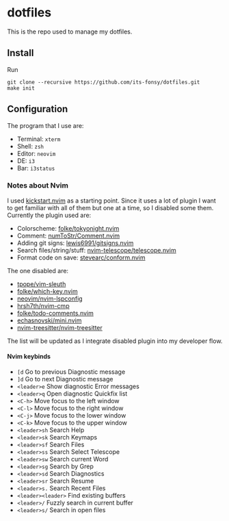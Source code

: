 # dotfiles
This is the repo used to manage my dotfiles.

## Install
Run

	git clone --recursive https://github.com/its-fonsy/dotfiles.git
	make init

## Configuration
The program that I use are:

- Terminal: `xterm` 
- Shell: `zsh`
- Editor: `neovim`
- DE: `i3`
- Bar: `i3status` 

### Notes about Nvim

I used [kickstart.nvim](https://github.com/nvim-lua/kickstart.nvim) as a
starting point. Since it uses a lot of plugin I want to get familiar with all
of them but one at a time, so I disabled some them. Currently the plugin used
are:

- Colorscheme: [folke/tokyonight.nvim](https://github.com/folke/tokyonight.nvim)
- Comment: [numToStr/Comment.nvim](https://github.com/numToStr/Comment.nvim)
- Adding git signs: [lewis6991/gitsigns.nvim](https://github.com/lewis6991/gitsigns.nvim)
- Search files/string/stuff: [nvim-telescope/telescope.nvim](https://github.com/nvim-telescope/telescope.nvim)
- Format code on save: [stevearc/conform.nvim](https://github.com/stevearc/conform.nvim)

The one disabled are:

- [tpope/vim-sleuth](https://github.com/tpope/vim-sleuth)
- [folke/which-key.nvim](https://github.com/folke/which-key.nvim)
- [neovim/nvim-lspconfig](https://github.com/neovim/nvim-lspconfig)
- [hrsh7th/nvim-cmp](https://github.com/hrsh7th/nvim-cmp)
- [folke/todo-comments.nvim](https://github.com/folke/todo-comments.nvim)
- [echasnovski/mini.nvim](https://github.com/echasnovski/mini.nvim)
- [nvim-treesitter/nvim-treesitter](https://github.com/nvim-treesitter/nvim-treesitter)

The list will be updated as I integrate disabled plugin into my developer flow.

#### Nvim keybinds

- `[d` Go to previous Diagnostic message
- `]d` Go to next Diagnostic message
- `<leader>e` Show diagnostic Error messages
- `<leader>q` Open diagnostic Quickfix list
- `<C-h>` Move focus to the left window
- `<C-l>` Move focus to the right window
- `<C-j>` Move focus to the lower window
- `<C-k>` Move focus to the upper window
- `<leader>sh` Search Help
- `<leader>sk` Search Keymaps
- `<leader>sf` Search Files
- `<leader>ss` Search Select Telescope
- `<leader>sw` Search current Word
- `<leader>sg` Search by Grep
- `<leader>sd` Search Diagnostics
- `<leader>sr` Search Resume
- `<leader>s.` Search Recent Files
- `<leader><leader>` Find existing buffers
- `<leader>/` Fuzzly search in current buffer
- `<leader>s/` Search in open files
